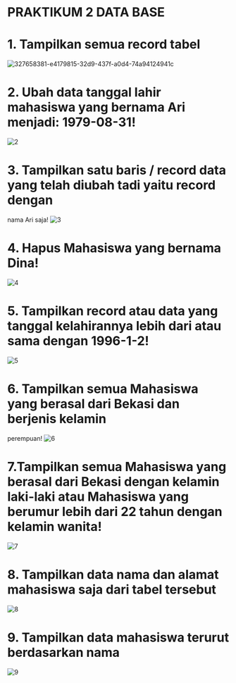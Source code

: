 # PRAKTIKUM 2 DATA BASE
# 1. Tampilkan semua record tabel
![327658381-e4179815-32d9-437f-a0d4-74a94124941c](https://github.com/firman00009999/heri-firman/assets/148558300/3df55edf-541e-4001-91a9-42076fe9abf2)
# 2. Ubah data tanggal lahir mahasiswa yang bernama Ari menjadi: 1979-08-31!
![2](https://github.com/firman00009999/heri-firman/assets/148558300/45c9d21c-37c1-47d9-ba4a-d6190ac22256)
# 3. Tampilkan satu baris / record data yang telah diubah tadi yaitu record dengan
nama Ari saja!
![3](https://github.com/firman00009999/heri-firman/assets/148558300/50c63ee4-9c31-4a77-ac76-d95d3f833c46)
# 4. Hapus Mahasiswa yang bernama Dina!
![4](https://github.com/firman00009999/heri-firman/assets/148558300/746373e3-49eb-4a64-bcaf-aaa387856048)
# 5. Tampilkan record atau data yang tanggal kelahirannya lebih dari atau sama dengan 1996-1-2!
![5](https://github.com/firman00009999/heri-firman/assets/148558300/6a387b3c-8c6f-4f3c-8a05-8d3c920b0300)
# 6. Tampilkan semua Mahasiswa yang berasal dari Bekasi dan berjenis kelamin
perempuan!
![6](https://github.com/firman00009999/heri-firman/assets/148558300/f108dd83-e2c3-4737-9ba5-8577bec70da1)
# 7.Tampilkan semua Mahasiswa yang berasal dari Bekasi dengan kelamin laki-laki atau Mahasiswa yang berumur lebih dari 22 tahun dengan kelamin wanita!
![7](https://github.com/firman00009999/heri-firman/assets/148558300/c589a6ee-8689-445c-a8c2-cb7928d6f074)
# 8. Tampilkan data nama dan alamat mahasiswa saja dari tabel tersebut
![8](https://github.com/firman00009999/heri-firman/assets/148558300/c64ed929-41e1-4a29-a8ce-42eb3b58382a)
# 9. Tampilkan data mahasiswa terurut berdasarkan nama
![9](https://github.com/firman00009999/heri-firman/assets/148558300/eeba0d1b-f0bd-452f-bd04-543aa40ea40c)
